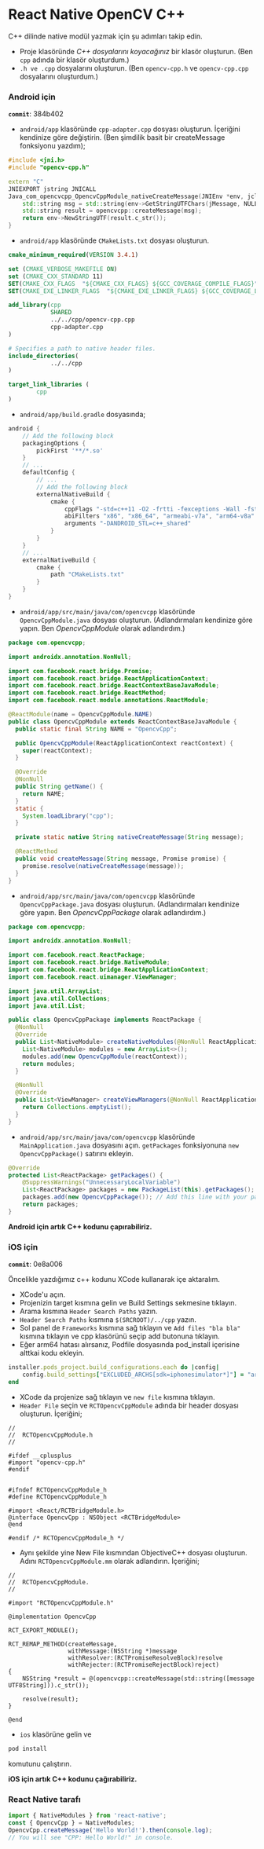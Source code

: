 # React Native OpenCV C++

C++ dilinde native modül yazmak için şu adımları takip edin.

- Proje klasöründe *C++ dosyalarını koyacağınız* bir klasör oluşturun. (Ben `cpp` adında bir klasör oluşturdum.)
- `.h ve .cpp` dosyalarını oluşturun. (Ben `opencv-cpp.h` ve `opencv-cpp.cpp` dosyalarını oluşturdum.)

### Android için
__`commit`__: 384b402
- `android/app` klasöründe `cpp-adapter.cpp` dosyası oluşturun. İçeriğini kendinize göre değiştirin. (Ben şimdilik basit bir createMessage fonksiyonu yazdım);
```cpp
#include <jni.h>
#include "opencv-cpp.h"

extern "C"
JNIEXPORT jstring JNICALL
Java_com_opencvcpp_OpencvCppModule_nativeCreateMessage(JNIEnv *env, jclass type, jstring jMessage) {
    std::string msg = std::string(env->GetStringUTFChars(jMessage, NULL));
    std::string result = opencvcpp::createMessage(msg);
    return env->NewStringUTF(result.c_str());
}
```
- `android/app` klasöründe `CMakeLists.txt` dosyası oluşturun.
```cmake
cmake_minimum_required(VERSION 3.4.1)

set (CMAKE_VERBOSE_MAKEFILE ON)
set (CMAKE_CXX_STANDARD 11)
SET(CMAKE_CXX_FLAGS  "${CMAKE_CXX_FLAGS} ${GCC_COVERAGE_COMPILE_FLAGS}")
SET(CMAKE_EXE_LINKER_FLAGS  "${CMAKE_EXE_LINKER_FLAGS} ${GCC_COVERAGE_LINK_FLAGS}")

add_library(cpp
            SHARED
            ../../cpp/opencv-cpp.cpp
            cpp-adapter.cpp
)

# Specifies a path to native header files.
include_directories(
            ../../cpp
)

target_link_libraries (
        cpp
)
```

- `android/app/build.gradle` dosyasında;
```gradle
android {
    // Add the following block
    packagingOptions {
        pickFirst '**/*.so'
    }
    // ...
    defaultConfig {
        // ...
        // Add the following block
        externalNativeBuild {
            cmake {
                cppFlags "-std=c++11 -O2 -frtti -fexceptions -Wall -fstack-protector-all"
                abiFilters "x86", "x86_64", "armeabi-v7a", "arm64-v8a"
                arguments "-DANDROID_STL=c++_shared"
            }
        }
    }
    // ...
    externalNativeBuild {
        cmake {
            path "CMakeLists.txt"
        }
    }
}
```
- `android/app/src/main/java/com/opencvcpp` klasöründe `OpencvCppModule.java` dosyası oluşturun. (Adlandırmaları kendinize göre yapın. Ben *OpencvCppModule* olarak adlandırdım.)
```java
package com.opencvcpp;

import androidx.annotation.NonNull;

import com.facebook.react.bridge.Promise;
import com.facebook.react.bridge.ReactApplicationContext;
import com.facebook.react.bridge.ReactContextBaseJavaModule;
import com.facebook.react.bridge.ReactMethod;
import com.facebook.react.module.annotations.ReactModule;

@ReactModule(name = OpencvCppModule.NAME)
public class OpencvCppModule extends ReactContextBaseJavaModule {
  public static final String NAME = "OpencvCpp";

  public OpencvCppModule(ReactApplicationContext reactContext) {
    super(reactContext);
  }

  @Override
  @NonNull
  public String getName() {
    return NAME;
  }
  static {
    System.loadLibrary("cpp");
  }

  private static native String nativeCreateMessage(String message);

  @ReactMethod
  public void createMessage(String message, Promise promise) {
    promise.resolve(nativeCreateMessage(message));
  }
}
```
- `android/app/src/main/java/com/opencvcpp` klasöründe `OpencvCppPackage.java` dosyası oluşturun. (Adlandırmaları kendinize göre yapın. Ben *OpencvCppPackage* olarak adlandırdım.)
```java
package com.opencvcpp;

import androidx.annotation.NonNull;

import com.facebook.react.ReactPackage;
import com.facebook.react.bridge.NativeModule;
import com.facebook.react.bridge.ReactApplicationContext;
import com.facebook.react.uimanager.ViewManager;

import java.util.ArrayList;
import java.util.Collections;
import java.util.List;

public class OpencvCppPackage implements ReactPackage {
  @NonNull
  @Override
  public List<NativeModule> createNativeModules(@NonNull ReactApplicationContext reactContext) {
    List<NativeModule> modules = new ArrayList<>();
    modules.add(new OpencvCppModule(reactContext));
    return modules;
  }

  @NonNull
  @Override
  public List<ViewManager> createViewManagers(@NonNull ReactApplicationContext reactContext) {
    return Collections.emptyList();
  }
}
```
- `android/app/src/main/java/com/opencvcpp` klasöründe `MainApplication.java` dosyasını açın. `getPackages` fonksiyonuna `new OpencvCppPackage()` satırını ekleyin.
```java
@Override
protected List<ReactPackage> getPackages() {
    @SuppressWarnings("UnnecessaryLocalVariable")
    List<ReactPackage> packages = new PackageList(this).getPackages();
    packages.add(new OpencvCppPackage()); // Add this line with your package name.
    return packages;
}
```
**Android için artık C++ kodunu çapırabiliriz.**


### iOS için
__`commit`__: 0e8a006

Öncelikle yazdığımız c++ kodunu XCode kullanarak içe aktaralım.
- XCode'u açın.
- Projenizin target kısmına gelin ve Build Settings sekmesine tıklayın.
- Arama kısmına `Header Search Paths` yazın.
- `Header Search Paths` kısmına `$(SRCROOT)/../cpp` yazın.
- Sol panel de `Frameworks` kısmına sağ tıklayın ve `Add files "bla bla"` kısmına tıklayın ve cpp klasörünü seçip add butonuna tıklayın.
- Eğer arm64 hatası alırsanız, Podfile dosyasında pod_install içerisine alttkai kodu ekleyin.
```ruby
installer.pods_project.build_configurations.each do |config|       
    config.build_settings["EXCLUDED_ARCHS[sdk=iphonesimulator*]"] = "arm64"
end
```
- XCode da projenize sağ tıklayın ve `new file` kısmına tıklayın.
- `Header File` seçin ve `RCTOpencvCppModule` adında bir header dosyası oluşturun. İçeriğini;
```objc
//
//  RCTOpencvCppModule.h
//

#ifdef __cplusplus
#import "opencv-cpp.h"
#endif


#ifndef RCTOpencvCppModule_h
#define RCTOpencvCppModule_h

#import <React/RCTBridgeModule.h>
@interface OpencvCpp : NSObject <RCTBridgeModule>
@end

#endif /* RCTOpencvCppModule_h */
```
- Aynı şekilde yine New File kısmından ObjectiveC++ dosyası oluşturun. Adını `RCTOpencvCppModule.mm` olarak adlandırın. İçeriğini;
```objc
//
//  RCTOpencvCppModule.
//

#import "RCTOpencvCppModule.h"

@implementation OpencvCpp

RCT_EXPORT_MODULE();

RCT_REMAP_METHOD(createMessage,
                 withMessage:(NSString *)message
                 withResolver:(RCTPromiseResolveBlock)resolve
                 withRejecter:(RCTPromiseRejectBlock)reject)
{
    NSString *result = @(opencvcpp::createMessage(std::string([message UTF8String])).c_str());

    resolve(result);
}

@end
```
- `ios` klasörüne gelin ve 
```bash
pod install
```
komutunu çalıştırın.

**iOS için artık C++ kodunu çağırabiliriz.**

### React Native tarafı
```javascript
import { NativeModules } from 'react-native';
const { OpencvCpp } = NativeModules;
OpencvCpp.createMessage('Hello World!').then(console.log); 
// You will see "CPP: Hello World!" in console.
```
